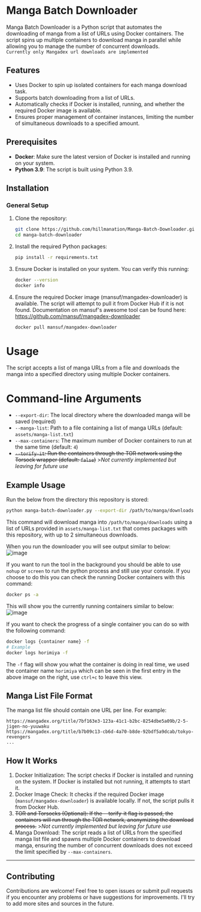 # Manga Batch Downloader

Manga Batch Downloader is a Python script that automates the downloading of manga from a list of URLs using Docker containers. The script spins up multiple containers to download manga in parallel while allowing you to manage the number of concurrent downloads.  
`Currently only Mangadex url downloads are implemented`

## Features

- Uses Docker to spin up isolated containers for each manga download task.
- Supports batch downloading from a list of URLs.
- Automatically checks if Docker is installed, running, and whether the required Docker image is available.
- Ensures proper management of container instances, limiting the number of simultaneous downloads to a specified amount.

## Prerequisites

- **Docker**: Make sure the latest version of Docker is installed and running on your system.
- **Python 3.9**: The script is built using Python 3.9.

## Installation

### General Setup

1. Clone the repository:

   ```bash
   git clone https://github.com/hillmanation/Manga-Batch-Downloader.git
   cd manga-batch-downloader
   ```

2. Install the required Python packages:
    ```bash
    pip install -r requirements.txt
    ```

3. Ensure Docker is installed on your system. You can verify this running:
    ```bash
    docker --version
    docker info
    ```

4. Ensure the required Docker image (mansuf/mangadex-downloader) is available. The script will attempt to pull it from Docker Hub if it is not found.
Documentation on mansuf's awesome tool can be found here: https://github.com/mansuf/mangadex-downloader
    ```bash
    docker pull mansuf/mangadex-downloader
   ```

# Usage

The script accepts a list of manga URLs from a file and downloads the manga into a specified directory using multiple Docker containers.

# Command-line Arguments
- `--export-dir`: The local directory where the downloaded manga will be saved (required)  
- `--manga-list`: Path to a file containing a list of manga URLs (default: `assets/manga-list.txt`)  
- `--max-containers`: The maximum number of Docker containers to run at the same time (default: `4`)  
- ~~`--torify-it`: Run the containers through the TOR network using the Torsock wrapper (default: `false`)~~ >*Not currently implemented but leaving for future use*

## Example Usage
Run the below from the directory this repository is stored:
   ```bash
   python manga-batch-downloader.py --export-dir /path/to/manga/downloads --manga-list assets/manga-list.txt --max-containers 2
   ```

This command will download manga into `/path/to/manga/downloads` using a list of URLs provided in `assets/manga-list.txt` that comes packages with this repository, with up to 2 simultaneous downloads.

When you run the downloader you will see output similar to below:  
![image](https://github.com/user-attachments/assets/c214b109-1868-4db9-9332-0fcc08287ba6)

If you want to run the tool in the background you should be able to use `nohup` or `screen` to run the python process and still use your console. If you choose to do this you can check the running Docker containers with this command:  
```bash
docker ps -a
```
This will show you the currently running containers similar to below:  
![image](https://github.com/user-attachments/assets/b52b2bfc-ab66-4acd-b0ad-cb519e4019b6)

If you want to check the progress of a single container you can do so with the following command:
```bash
docker logs {container name} -f
# Example
docker logs horimiya -f
```
The `-f` flag will show you what the container is doing in real time, we used the container name `horimiya` which can be seen in the first entry in the above image on the right, use `ctrl+c` to leave this view.

## Manga List File Format

The manga list file should contain one URL per line. For example:
```
https://mangadex.org/title/7bf163e3-123a-41c1-b2bc-8254dbe5a09b/2-5-jigen-no-yuuwaku
https://mangadex.org/title/b7b09c13-cb6d-4a70-b8de-92bdf5a9dcab/tokyo-revengers
...
```

## How It Works
1. Docker Initialization: The script checks if Docker is installed and running on the system. If Docker is installed but not running, it attempts to start it.
2. Docker Image Check: It checks if the required Docker image (`mansuf/mangadex-downloader`) is available locally. If not, the script pulls it from Docker Hub.
3. ~~TOR and Torsocks (Optional): If the --torify-it flag is passed, the containers will run through the TOR network, anonymizing the download process.~~ >*Not currently implemented but leaving for future use*
4. Manga Download: The script reads a list of URLs from the specified manga list file and spawns multiple Docker containers to download manga, ensuring the number of concurrent downloads does not exceed the limit specified by `--max-containers`.

***

## Contributing
Contributions are welcome! Feel free to open issues or submit pull requests if you encounter any problems or have suggestions for improvements. I'll try to add more sites and sources in the future.
